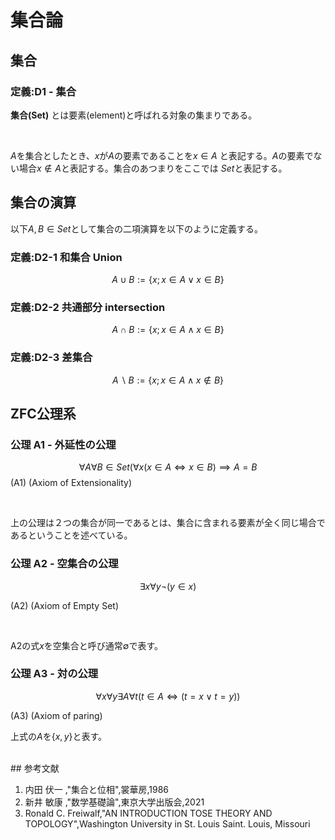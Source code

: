 # 集合論

## 集合

### 定義:D1 - 集合   
<!-- Def,Set -->

**集合(Set)** とは要素(element)と呼ばれる対象の集まりである。

</br>

$A$を集合としたとき、$x$が$A$の要素であることを$x \in A$ と表記する。$A$の要素でない場合$x \notin A$と表記する。集合のあつまりをここでは $Set$と表記する。

## 集合の演算

以下$A,B \in Set$として集合の二項演算を以下のように定義する。

### 定義:D2-1 和集合 Union

$$  A \cup B := \{ x ; x \in A \lor x \in B \} $$

### 定義:D2-2 共通部分 intersection

$$  A\cap B := \{ x ; x \in A \land x \in B \} $$

### 定義:D2-3 差集合

$$ A  \backslash B := \{ x ; x \in A \land x \notin B \} $$

## ZFC公理系

### 公理 A1 - 外延性の公理
<!-- Axiom,Set-->

$$ \forall A \forall B \in Set (\forall x (x \in A \iff x \in B) \implies A = B$$
(A1) 
(Axiom of Extensionality)

</br>

上の公理は２つの集合が同一であるとは、集合に含まれる要素が全く同じ場合であるということを述べている。

### 公理 A2 - 空集合の公理
<!-- Axiom,Set-->

$$ \exists x \forall y \neg(y \in x) $$

(A2)
(Axiom of Empty Set)

</br>

A2の式$x$を空集合と呼び通常$\emptyset$で表す。


### 公理 A3 - 対の公理
<!-- Axiom,Set-->

$$ \forall x \forall y \exists A \forall t (t \in A \iff (t = x \lor t = y))$$

(A3)
(Axiom of paring)

上式の$A$を$\{x,y \}$と表す。


</br>
## 参考文献

1. 内田 伏一 ,"集合と位相",裳華房,1986
2. 新井 敏康 ,"数学基礎論",東京大学出版会,2021
3. Ronald C. Freiwalf,"AN INTRODUCTION TOSE THEORY AND TOPOLOGY",Washington University  in St. Louis Saint. Louis, Missouri